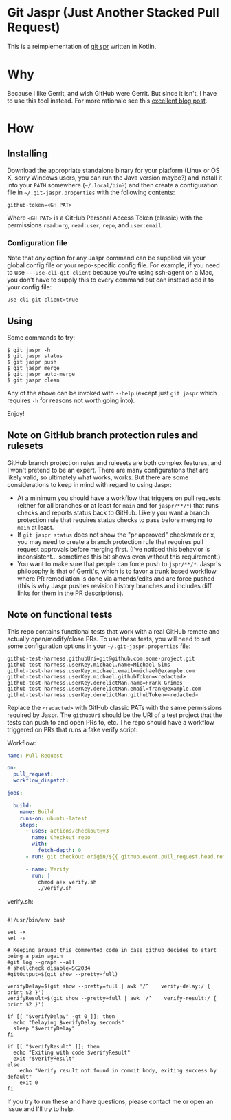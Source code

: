 # Git Jaspr (Just Another Stacked Pull Request)

This is a reimplementation of [git spr](https://github.com/ejoffe/spr) written in Kotlin.

# Why

Because I like Gerrit, and wish GitHub were Gerrit. But since it isn't, I have to use this tool instead.
For more rationale see this [excellent blog post](https://jg.gg/2018/09/29/stacked-diffs-versus-pull-requests/).

# How

## Installing

Download the appropriate standalone binary for your platform (Linux or OS X, sorry Windows users, you can run the Java
version maybe?) and install it into your `PATH` somewhere (`~/.local/bin`?) and then create a configuration file in 
`~/.git-jaspr.properties` with the following contents:

```properties
github-token=<GH PAT>
```

Where `<GH PAT>` is a GitHub Personal Access Token (classic) with the permissions `read:org`, `read:user`, `repo`, and 
`user:email`.

### Configuration file
Note that _any_ option for any Jaspr command can be supplied via your global config file or your repo-specific config
file. For example, if you need to use `---use-cli-git-client` because you're using ssh-agent on a Mac, you don't have to
supply this to every command but can instead add it to your config file:

```properties
use-cli-git-client=true
```

## Using

Some commands to try:
```shell
$ git jaspr -h 
$ git jaspr status
$ git jaspr push
$ git jaspr merge
$ git jaspr auto-merge
$ git jaspr clean
```

Any of the above can be invoked with `--help` (except just `git jaspr` which requires `-h` for reasons not worth going
into).

Enjoy!

## Note on GitHub branch protection rules and rulesets

GitHub branch protection rules and rulesets are both complex features, and I won't pretend to be an expert. There are
many configurations that are likely valid, so ultimately what works, works. But there are some considerations to keep in
mind with regard to using Jaspr:

- At a minimum you should have a workflow that triggers on pull requests (either for all branches or at least for `main`
  and for `jaspr/**/*`) that runs checks and reports status back to GitHub. Likely you want a branch protection rule
  that requires status checks to pass before merging to `main` at least.
- If `git jaspr status` does not show the "pr approved" checkmark or x, you may need to create a branch protection rule
  that requires pull request approvals before merging first. (I've noticed this behavior is inconsistent... sometimes
  this bit shows even without this requirement.)
- You want to make sure that people can force push to `jspr/**/*`. Jaspr's philosophy is that of Gerrit's, which is to
  favor a trunk based workflow where PR remediation is done via amends/edits and are force pushed (this is why Jaspr
  pushes revision history branches and includes diff links for them in the PR descriptions).

## Note on functional tests

This repo contains functional tests that work with a real GitHub remote and actually open/modify/close PRs. To use these
tests, you will need to set some configuration options in your `~/.git-jaspr.properties` file:

```properties
github-test-harness.githubUri=git@github.com:some-project.git
github-test-harness.userKey.michael.name=Michael Sims
github-test-harness.userKey.michael.email=michael@example.com
github-test-harness.userKey.michael.githubToken=<redacted>
github-test-harness.userKey.derelictMan.name=Frank Grimes
github-test-harness.userKey.derelictMan.email=frank@example.com
github-test-harness.userKey.derelictMan.githubToken=<redacted>

```

Replace the `<redacted>` with GitHub classic PATs with the same permissions required by Jaspr. The `githubUri` should be
the URI of a test project that the tests can push to and open PRs to, etc. The repo should have a workflow triggered on
PRs that runs a fake verify script:

Workflow:
```yaml
name: Pull Request

on:
  pull_request:
  workflow_dispatch:

jobs:

  build:
    name: Build
    runs-on: ubuntu-latest
    steps:
      - uses: actions/checkout@v3
        name: Checkout repo
        with:
          fetch-depth: 0
      - run: git checkout origin/${{ github.event.pull_request.head.ref }}

      - name: Verify
        run: |
          chmod a+x verify.sh
          ./verify.sh

```

verify.sh:
```shell

#!/usr/bin/env bash

set -x
set -e

# Keeping around this commented code in case github decides to start being a pain again
#git log --graph --all
# shellcheck disable=SC2034
#gitOutput=$(git show --pretty=full)

verifyDelay=$(git show --pretty=full | awk '/^    verify-delay:/ { print $2 }')
verifyResult=$(git show --pretty=full | awk '/^    verify-result:/ { print $2 }')

if [[ "$verifyDelay" -gt 0 ]]; then
  echo "Delaying $verifyDelay seconds"
  sleep "$verifyDelay"
fi

if [[ "$verifyResult" ]]; then
  echo "Exiting with code $verifyResult"
  exit "$verifyResult"
else
    echo "Verify result not found in commit body, exiting success by default"
    exit 0
fi
```

If you try to run these and have questions, please contact me or open an issue and I'll try to help.
